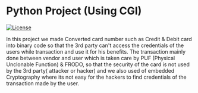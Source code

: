 # Python Project (Using CGI)
[![License](https://img.shields.io/badge/License-MIT.0-blue.svg)](https://opensource.org/licenses/MIT)

In this project we made Converted card number such as Credit & Debit card into binary code so that the 3rd party can't access the credentials of the users while transaction and use it for his benefits. 
The transaction mainly done between vendor and user which is taken care by PUF (Physical Unclonable Function) & FRODO, so that the security of the card is not used by the 3rd party( attacker or hacker) and we also used of embedded Cryptography where its not easy for the hackers to find credentials of the transaction made by the user. 
